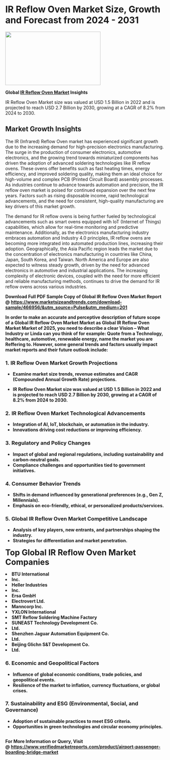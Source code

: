 <H1>IR Reflow Oven Market Size, Growth and Forecast from 2024 - 2031</H1><img class="aligncenter size-medium wp-image-584254" src="https://thirdeyenews.in/wp-content/uploads/2024/09/Global-Market-Research-300x168.jpeg" alt="" width="300" height="168" /><p><strong>Global&nbsp;<a href="https://www.marketsizeandtrends.com/download-sample/466956/&amp;utm_source=Pulse&amp;utm_medium=201">IR Reflow Oven Market</a> Insights</strong></p><p>IR Reflow Oven Market size was valued at USD 1.5 Billion in 2022 and is projected to reach USD 2.7 Billion by 2030, growing at a CAGR of 8.2% from 2024 to 2030.</p><p><h2>Market Growth Insights</h2> <p>The IR (Infrared) Reflow Oven market has experienced significant growth due to the increasing demand for high-precision electronics manufacturing. The surge in the production of consumer electronics, automotive electronics, and the growing trend towards miniaturized components has driven the adoption of advanced soldering technologies like IR reflow ovens. These ovens offer benefits such as fast heating times, energy efficiency, and improved soldering quality, making them an ideal choice for high-volume and complex PCB (Printed Circuit Board) assembly processes. As industries continue to advance towards automation and precision, the IR reflow oven market is poised for continued expansion over the next few years. Factors such as rising disposable income, rapid technological advancements, and the need for consistent, high-quality manufacturing are key drivers of this market growth.</p> <p><strong></strong></p> <p>The demand for IR reflow ovens is being further fueled by technological advancements such as smart ovens equipped with IoT (Internet of Things) capabilities, which allow for real-time monitoring and predictive maintenance. Additionally, as the electronics manufacturing industry embraces automation and Industry 4.0 principles, IR reflow ovens are becoming more integrated into automated production lines, increasing their adoption. Geographically, the Asia Pacific region leads the market due to the concentration of electronics manufacturing in countries like China, Japan, South Korea, and Taiwan. North America and Europe are also expected to witness steady growth, driven by the need for advanced electronics in automotive and industrial applications. The increasing complexity of electronic devices, coupled with the need for more efficient and reliable manufacturing methods, continues to drive the demand for IR reflow ovens across various industries.</p> <p><strong></p><p><span class=""><strong>Download Full PDF Sample Copy of Global IR Reflow Oven Market Report</strong> @ <a href="https://www.marketsizeandtrends.com/download-sample/466956/&amp;utm_source=Pulse&amp;utm_medium=201" target="_blank">https://www.marketsizeandtrends.com/download-sample/466956/&amp;utm_source=Pulse&amp;utm_medium=201</a></span></p><p>In order to make an accurate and perceptive description of future scope of a Global&nbsp;IR Reflow Oven Market Market as Global&nbsp;IR Reflow Oven Market Market of 2025, you need to describe a clear Vision &ndash; What Industry or Linda can you think of for example: Quote from a Technology, healthcare, automotive, renewable energy, name the market you are Reffering to. However, some general trends and factors usually impact market reports and their future outlook include:</p><h3>1.&nbsp;<strong>IR Reflow Oven Market Growth Projections</strong></h3><ul><li>Examine market size trends, revenue estimates and CAGR (Compounded Annual Growth Rate) projections.</li><li><p>IR Reflow Oven Market size was valued at USD 1.5 Billion in 2022 and is projected to reach USD 2.7 Billion by 2030, growing at a CAGR of 8.2% from 2024 to 2030.</p></li></ul><h3>2.&nbsp;<strong>IR Reflow Oven Market Technological Advancements</strong></h3><ul><li>Integration of AI, IoT, blockchain, or automation in the industry.</li><li>Innovations driving cost reductions or improving efficiency.</li></ul><h3>3.&nbsp;<strong>Regulatory and Policy Changes</strong></h3><ul><li>Impact of global and regional regulations, including sustainability and carbon-neutral goals.</li><li>Compliance challenges and opportunities tied to government initiatives.</li></ul><h3>4.&nbsp;<strong>Consumer Behavior Trends</strong></h3><ul><li>Shifts in demand influenced by generational preferences (e.g., Gen Z, Millennials).</li><li>Emphasis on eco-friendly, ethical, or personalized products/services.</li></ul><h3>5.&nbsp;<strong>Global IR Reflow Oven Market Competitive Landscape</strong></h3><ul><li>Analysis of key players, new entrants, and partnerships shaping the industry.</li><li>Strategies for differentiation and market penetration.</li></ul><p data-pm-slice="1 1 []"><span style="color: inherit; font-family: inherit; font-size: 25px;">Top Global IR Reflow Oven Market Companies</span></p><div class="" data-test-id=""><p><li>BTU International</li><li> Inc.</li><li> Heller Industries</li><li> Inc.</li><li> Ersa GmbH</li><li> Electrovert Ltd.</li><li> Manncorp Inc.</li><li> YXLON International</li><li> SMT Reflow Soldering Machine Factory</li><li> SUNEAST Technology Development Co.</li><li> Ltd.</li><li> Shenzhen Jaguar Automation Equipment Co.</li><li> Ltd.</li><li> Beijing Glichn S&T Development Co.</li><li> Ltd.</li></p></div><h3>6.&nbsp;<strong>Economic and Geopolitical Factors</strong></h3><ul><li>Influence of global economic conditions, trade policies, and geopolitical events.</li><li>Resilience of the market to inflation, currency fluctuations, or global crises.</li></ul><h3>7.&nbsp;<strong>Sustainability and ESG (Environmental, Social, and Governance)</strong></h3><ul><li>Adoption of sustainable practices to meet ESG criteria.</li><li>Opportunities in green technologies and circular economy principles.</li></ul><h2><strong style="font-size: 14px;">For More Information or Query, Visit @&nbsp;</strong><a style="background-color: #ffffff; font-size: 14px;" href="https://www.marketsizeandtrends.com/report/ir-reflow-oven-market/" target="_blank">https://www.verifiedmarketreports.com/product/airport-passenger-boarding-bridge-market</a></h2>
